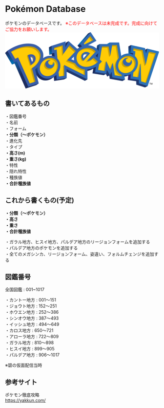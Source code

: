 # Pokémon Database

ポケモンのデータベースです。
<span style="color: red; ">※このデータベースは未完成です。完成に向けてご協力をお願いします。</span>
![ポケモンロゴ](/images/pokemonlogo.PNG "pokemonlogo")

## 書いてあるもの

・図鑑番号<br>
・名前<br>
・フォーム<br>
**・分類（～ポケモン）**<br>
・進化先<br>
・タイプ<br>
**・高さ(m)<br>**
**・重さ(kg)<br>**
・特性<br>
・隠れ特性<br>
・種族値<br>
**・合計種族値<br>**

## これから書くもの(予定)

**・分類（～ポケモン）<br>**
**・高さ<br>**
**・重さ<br>**
**・合計種族値<br>**

・ガラル地方、ヒスイ地方、パルデア地方のリージョンフォームを追加する<br>
・パルデア地方のポケモンを追加する<br>
・全てのメガシンカ、リージョンフォーム、姿違い、フォルムチェンジを追加する<br>

## 図鑑番号

全国図鑑 : 001~1017<br>

・カントー地方 : 001〜151<br>
・ジョウト地方 : 152〜251<br>
・ホウエン地方 : 252〜386<br>
・シンオウ地方 : 387〜493<br>
・イッシュ地方 : 494〜649<br>
・カロス地方 : 650〜721<br>
・アローラ地方 : 722〜809<br>
・ガラル地方 : 810〜898<br>
・ヒスイ地方 : 899〜905<br>
・パルデア地方 : 906〜1017<br>

※碧の仮面配信当時<br>

## 参考サイト

ポケモン徹底攻略<br>
https://yakkun.com/
